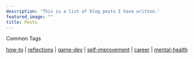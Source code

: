```yaml
---
description: 'This is a list of blog posts I have written.'
featured_image: ""
title: Posts
---
```


Common Tags

[how-to](https://amanda-park.netlify.app/tags/how-to/) | [reflections](https://amanda-park.netlify.app/tags/reflections/) | [game-dev](https://amanda-park.netlify.app/tags/game-dev/) | [self-improvement](https://amanda-park.netlify.app/tags/self-improvement/) | [career](https://amanda-park.netlify.app/tags/career/) | [mental-health](https://amanda-park.netlify.app/tags/mental-health/) 